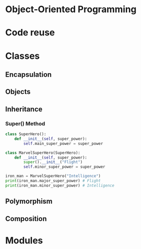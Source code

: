 # Object-Oriented Programming

# Code reuse

# Classes

## Encapsulation

## Objects

## Inheritance

### Super() Method
```python
class SuperHero():
    def __init__(self, super_power):
        self.main_super_power = super_power

class MarvelSuperHero(SuperHero):
    def __init__(self, super_power):
        super().__init__("Flight")
        self.minor_super_power = super_power

iron_man = MarvelSuperHero("Intelligence")
print(iron_man.major_super_power) # Flight
print(iron_man.minor_super_power) # Intelligence
```

## Polymorphism

## Composition

# Modules
